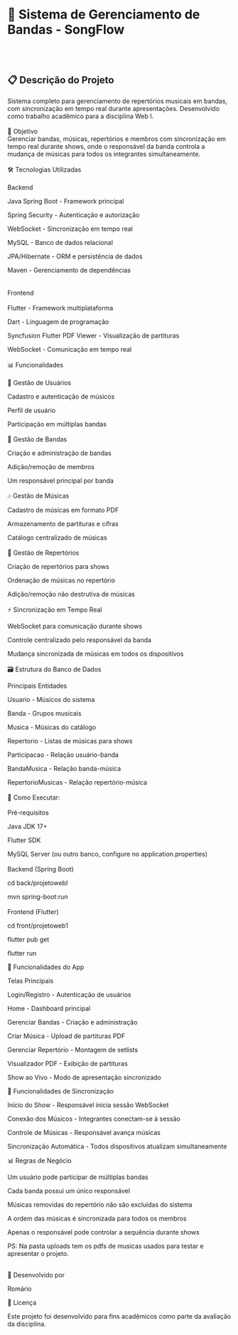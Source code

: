 <h1>🎵 Sistema de Gerenciamento de Bandas - SongFlow</h1>
<br>
<br>
<h2>📋 Descrição do Projeto</h2>

Sistema completo para gerenciamento de repertórios musicais em bandas, com sincronização em tempo real durante apresentações. Desenvolvido como trabalho acadêmico para a disciplina Web I.
<br>
<br>
🎯 Objetivo
<br>
Gerenciar bandas, músicas, repertórios e membros com sincronização em tempo real durante shows, onde o responsável da banda controla a mudança de músicas para todos os integrantes simultaneamente.
<br>
<br>
🛠️ Tecnologias Utilizadas
<br>
<br>
Backend

Java Spring Boot - Framework principal

Spring Security - Autenticação e autorização

WebSocket - Sincronização em tempo real

MySQL - Banco de dados relacional

JPA/Hibernate - ORM e persistência de dados

Maven - Gerenciamento de dependências
<br>
<br>
<br>
Frontend
<br>
<br>
Flutter - Framework multiplataforma

Dart - Linguagem de programação

Syncfusion Flutter PDF Viewer - Visualização de partituras

WebSocket - Comunicação em tempo real
<br>
<br>
📊 Funcionalidades
<br>
<br>
👤 Gestão de Usuários

Cadastro e autenticação de músicos

Perfil de usuário

Participação em múltiplas bandas
<br>
<br>
🎸 Gestão de Bandas

Criação e administração de bandas

Adição/remoção de membros

Um responsável principal por banda
<br>
<br>
🎶 Gestão de Músicas

Cadastro de músicas em formato PDF

Armazenamento de partituras e cifras

Catálogo centralizado de músicas
<br>
<br>
📖 Gestão de Repertórios

Criação de repertórios para shows

Ordenação de músicas no repertório

Adição/remoção não destrutiva de músicas
<br>
<br>
⚡ Sincronização em Tempo Real

WebSocket para comunicação durante shows

Controle centralizado pelo responsável da banda

Mudança sincronizada de músicas em todos os dispositivos
<br>
<br>
🗃️ Estrutura do Banco de Dados

Principais Entidades

Usuario - Músicos do sistema

Banda - Grupos musicais

Musica - Músicas do catálogo

Repertorio - Listas de músicas para shows

Participacao - Relação usuário-banda

BandaMusica - Relação banda-música

RepertorioMusicas - Relação repertório-música
<br>
<br>
🚀 Como Executar:
<br>
<br>
Pré-requisitos

Java JDK 17+

Flutter SDK

MySQL Server (ou outro banco, configure no application.properties)
<br>
<br>
Backend (Spring Boot)

cd back/projetowebI

mvn spring-boot:run
<br>
<br>
Frontend (Flutter)

cd front/projetoweb1

flutter pub get

flutter run


📱 Funcionalidades do App


Telas Principais

Login/Registro - Autenticação de usuários

Home - Dashboard principal

Gerenciar Bandas - Criação e administração

Criar Música - Upload de partituras PDF

Gerenciar Repertório - Montagem de setlists

Visualizador PDF - Exibição de partituras

Show ao Vivo - Modo de apresentação sincronizado



🎨 Funcionalidades de Sincronização

Início do Show - Responsável inicia sessão WebSocket

Conexão dos Músicos - Integrantes conectam-se à sessão

Controle de Músicas - Responsável avança músicas

Sincronização Automática - Todos dispositivos atualizam simultaneamente



📊 Regras de Negócio

Um usuário pode participar de múltiplas bandas

Cada banda possui um único responsável

Músicas removidas do repertório não são excluídas do sistema

A ordem das músicas é sincronizada para todos os membros

Apenas o responsável pode controlar a sequência durante shows



PS: Na pasta uploads tem os pdfs de musicas usados para testar e apresentar o projeto.
<br>
<br>

👥 Desenvolvido por

Romário
<br>

📄 Licença
<br>

Este projeto foi desenvolvido para fins acadêmicos como parte da avaliação da disciplina.
